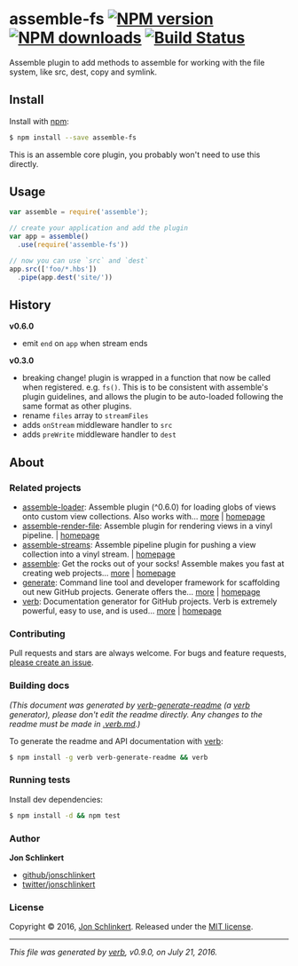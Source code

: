 # assemble-fs [![NPM version](https://img.shields.io/npm/v/assemble-fs.svg?style=flat)](https://www.npmjs.com/package/assemble-fs) [![NPM downloads](https://img.shields.io/npm/dm/assemble-fs.svg?style=flat)](https://npmjs.org/package/assemble-fs) [![Build Status](https://img.shields.io/travis/assemble/assemble-fs.svg?style=flat)](https://travis-ci.org/assemble/assemble-fs)

Assemble plugin to add methods to assemble for working with the file system, like src, dest, copy and symlink.

## Install

Install with [npm](https://www.npmjs.com/):

```sh
$ npm install --save assemble-fs
```

This is an assemble core plugin, you probably won't need to use this directly.

## Usage

```js
var assemble = require('assemble');

// create your application and add the plugin
var app = assemble()
  .use(require('assemble-fs'))

// now you can use `src` and `dest`
app.src(['foo/*.hbs'])
  .pipe(app.dest('site/'))
```

## History

**v0.6.0**

* emit `end` on `app` when stream ends

**v0.3.0**

* breaking change! plugin is wrapped in a function that now be called when registered. e.g. `fs()`. This is to be consistent with assemble's plugin guidelines, and allows the plugin to be auto-loaded following the same format as other plugins.
* rename `files` array to `streamFiles`
* adds `onStream` middleware handler to `src`
* adds `preWrite` middleware handler to `dest`

## About

### Related projects

* [assemble-loader](https://www.npmjs.com/package/assemble-loader): Assemble plugin (^0.6.0) for loading globs of views onto custom view collections. Also works with… [more](https://github.com/assemble/assemble-loader) | [homepage](https://github.com/assemble/assemble-loader "Assemble plugin (^0.6.0) for loading globs of views onto custom view collections. Also works with verb or other Templates.js based applications.")
* [assemble-render-file](https://www.npmjs.com/package/assemble-render-file): Assemble plugin for rendering views in a vinyl pipeline. | [homepage](https://github.com/assemble/assemble-render-file "Assemble plugin for rendering views in a vinyl pipeline.")
* [assemble-streams](https://www.npmjs.com/package/assemble-streams): Assemble pipeline plugin for pushing a view collection into a vinyl stream. | [homepage](https://github.com/assemble/assemble-streams "Assemble pipeline plugin for pushing a view collection into a vinyl stream.")
* [assemble](https://www.npmjs.com/package/assemble): Get the rocks out of your socks! Assemble makes you fast at creating web projects… [more](https://github.com/assemble/assemble) | [homepage](https://github.com/assemble/assemble "Get the rocks out of your socks! Assemble makes you fast at creating web projects. Assemble is used by thousands of projects for rapid prototyping, creating themes, scaffolds, boilerplates, e-books, UI components, API documentation, blogs, building websit")
* [generate](https://www.npmjs.com/package/generate): Command line tool and developer framework for scaffolding out new GitHub projects. Generate offers the… [more](https://github.com/generate/generate) | [homepage](https://github.com/generate/generate "Command line tool and developer framework for scaffolding out new GitHub projects. Generate offers the robustness and configurability of Yeoman, the expressiveness and simplicity of Slush, and more powerful flow control and composability than either.")
* [verb](https://www.npmjs.com/package/verb): Documentation generator for GitHub projects. Verb is extremely powerful, easy to use, and is used… [more](https://github.com/verbose/verb) | [homepage](https://github.com/verbose/verb "Documentation generator for GitHub projects. Verb is extremely powerful, easy to use, and is used on hundreds of projects of all sizes to generate everything from API docs to readmes.")

### Contributing

Pull requests and stars are always welcome. For bugs and feature requests, [please create an issue](../../issues/new).

### Building docs

_(This document was generated by [verb-generate-readme](https://github.com/verbose/verb-generate-readme) (a [verb](https://github.com/verbose/verb) generator), please don't edit the readme directly. Any changes to the readme must be made in [.verb.md](.verb.md).)_

To generate the readme and API documentation with [verb](https://github.com/verbose/verb):

```sh
$ npm install -g verb verb-generate-readme && verb
```

### Running tests

Install dev dependencies:

```sh
$ npm install -d && npm test
```

### Author

**Jon Schlinkert**

* [github/jonschlinkert](https://github.com/jonschlinkert)
* [twitter/jonschlinkert](http://twitter.com/jonschlinkert)

### License

Copyright © 2016, [Jon Schlinkert](https://github.com/jonschlinkert).
Released under the [MIT license](https://github.com/assemble/assemble-fs/blob/master/LICENSE).

***

_This file was generated by [verb](https://github.com/verbose/verb), v0.9.0, on July 21, 2016._